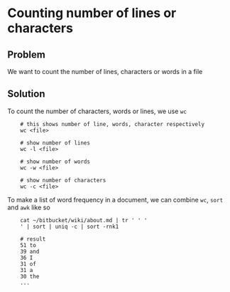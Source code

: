 # Counting number of lines or characters

## Problem
We want to count the number of lines, characters or words in a file

## Solution
To count the number of characters, words or lines, we use `wc`

```
    # this shows number of line, words, character respectively
    wc <file>

    # show number of lines
    wc -l <file>

    # show number of words
    wc -w <file>

    # show number of characters
    wc -c <file>
```

To make a list of word frequency in a document, we can combine `wc`, `sort` and `awk` like so

```
    cat ~/bitbucket/wiki/about.md | tr ' ' '
    ' | sort | uniq -c | sort -rnk1

    # result
    51 to
    39 and
    36 I
    31 of
    31 a
    30 the
    ...
```
